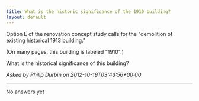 ```yaml
---
title: What is the historic significance of the 1910 building?
layout: default
---
```

Option E of the renovation concept study calls for the "demolition of existing historical 1913 building."

(On many pages, this building is labeled "1910".)

What is the historical significance of this building?

*Asked by Philip Durbin on 2012-10-19T03:43:56+00:00*

<hr>
No answers yet
